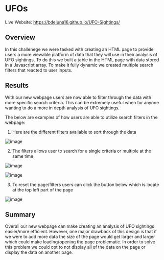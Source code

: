 # UFOs

Live Website: https://bdeluna16.github.io/UFO-Sightings/

## Overview
In this challenege we were tasked with creating an HTML page to provide users a more viewable platform of data that they will use in their analysis of UFO sightings. To do this we built a table in the HTML page with data stored in a Javascript array. To make it fully dynamic we created multiple search filters that reacted to user inputs. 

## Results
With our new webpage users are now able to filter through the data with more specific search criteria. This can be extremely useful when for anyone wanting to do a more in depth analysis of UFO sightings.

 The below are examples of how users are able to utilize search filters in the webpage:

 1. Here are the different filters available to sort through the data
 
  ![image](https://user-images.githubusercontent.com/67936161/94885728-d47a0680-0425-11eb-8eb7-e1c1f47da94a.png)

 2. The filters allows user to search for a single criteria or multiple at the same time

 ![image](https://user-images.githubusercontent.com/67936161/94885724-d0e67f80-0425-11eb-9eb5-ab45aaf6730b.png)

 ![image](https://user-images.githubusercontent.com/67936161/94885735-dc39ab00-0425-11eb-9a7d-76d5f69955df.png)

 3. To reset the page/filters users can click the button below which is locate at the top left part of the page

 ![image](https://user-images.githubusercontent.com/67936161/94885738-dfcd3200-0425-11eb-8a5c-4e835f17ba14.png)

 ## Summary
 Overall our new webpage can make creating an analysis of UFO sightings easier/more efficient. However, one major drawback of this design is that if we were to add more data the size of the page would get larger and larger which could make loading/opening the page problematic. In order to solve this problem we could opt to not display all of the data on the page or display the data on another page.
